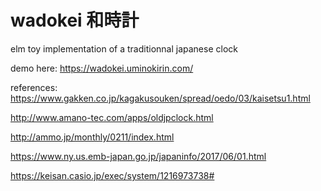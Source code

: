 # wadokei 和時計
elm toy implementation of a traditionnal japanese clock

demo here: https://wadokei.uminokirin.com/

references:
https://www.gakken.co.jp/kagakusouken/spread/oedo/03/kaisetsu1.html

http://www.amano-tec.com/apps/oldjpclock.html

http://ammo.jp/monthly/0211/index.html

https://www.ny.us.emb-japan.go.jp/japaninfo/2017/06/01.html

https://keisan.casio.jp/exec/system/1216973738#
